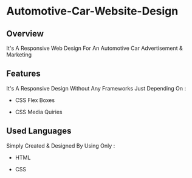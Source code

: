 # Automotive-Car-Website-Design

## Overview

It's A Responsive Web Design For An Automotive Car Advertisement & Marketing

## Features

It's A Responsive Design Without Any Frameworks Just Depending On :

- CSS Flex Boxes

- CSS Media Quiries

## Used Languages

Simply Created & Designed By Using Only :

- HTML

- CSS

